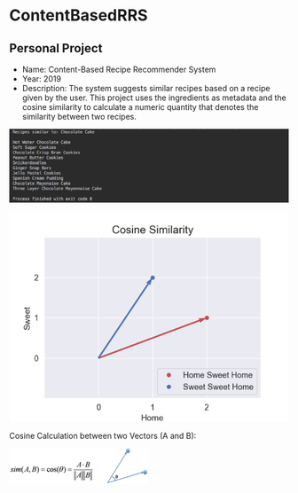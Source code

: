 # ContentBasedRRS

Personal Project
--------

- Name: Content-Based Recipe Recommender System
- Year: 2019
- Description: The system suggests similar recipes based on a recipe given by the user. This project uses the ingredients as metadata and the cosine similarity to calculate a numeric quantity that denotes the similarity between two recipes.

![alt-text](https://github.com/filipenovais/ContentBasedRRS/blob/master/outputscreenshot.png)

![alt-text](https://github.com/filipenovais/ContentBasedRRS/blob/master/cossimilarity_plot.png) 

 Cosine Calculation between two Vectors (A and B):
 
![alt-text](https://github.com/filipenovais/ContentBasedRRS/blob/master/cos_calculation.png)
